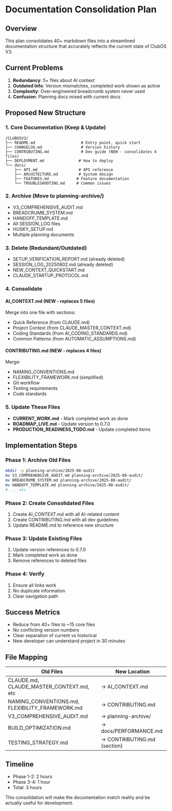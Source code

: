 # Documentation Consolidation Plan

## Overview
This plan consolidates 40+ markdown files into a streamlined documentation structure that accurately reflects the current state of ClubOS V3.

## Current Problems
1. **Redundancy**: 5+ files about AI context
2. **Outdated Info**: Version mismatches, completed work shown as active
3. **Complexity**: Over-engineered breadcrumb system never used
4. **Confusion**: Planning docs mixed with current docs

## Proposed New Structure

### 1. Core Documentation (Keep & Update)
```
/CLUBOSV3/
├── README.md                    # Entry point, quick start
├── CHANGELOG.md                 # Version history
├── CONTRIBUTING.md              # Dev guide (NEW - consolidates 4 files)
├── DEPLOYMENT.md               # How to deploy
└── docs/
    ├── API.md                  # API reference
    ├── ARCHITECTURE.md         # System design
    ├── FEATURES.md            # Feature documentation
    └── TROUBLESHOOTING.md     # Common issues
```

### 2. Archive (Move to planning-archive/)
- V3_COMPREHENSIVE_AUDIT.md
- BREADCRUMB_SYSTEM.md
- HANDOFF_TEMPLATE.md
- All SESSION_LOG files
- HUSKY_SETUP.md
- Multiple planning documents

### 3. Delete (Redundant/Outdated)
- SETUP_VERIFICATION_REPORT.md (already deleted)
- SESSION_LOG_20250802.md (already deleted)
- NEW_CONTEXT_QUICKSTART.md
- CLAUDE_STARTUP_PROTOCOL.md

### 4. Consolidate

#### AI_CONTEXT.md (NEW - replaces 5 files)
Merge into one file with sections:
- Quick Reference (from CLAUDE.md)
- Project Context (from CLAUDE_MASTER_CONTEXT.md)
- Coding Standards (from AI_CODING_STANDARDS.md)
- Common Patterns (from AUTOMATIC_ASSUMPTIONS.md)

#### CONTRIBUTING.md (NEW - replaces 4 files)
Merge:
- NAMING_CONVENTIONS.md
- FLEXIBILITY_FRAMEWORK.md (simplified)
- Git workflow
- Testing requirements
- Code standards

### 5. Update These Files
- **CURRENT_WORK.md** - Mark completed work as done
- **ROADMAP_LIVE.md** - Update version to 0.7.0
- **PRODUCTION_READINESS_TODO.md** - Update completed items

## Implementation Steps

### Phase 1: Archive Old Files
```bash
mkdir -p planning-archive/2025-08-audit
mv V3_COMPREHENSIVE_AUDIT.md planning-archive/2025-08-audit/
mv BREADCRUMB_SYSTEM.md planning-archive/2025-08-audit/
mv HANDOFF_TEMPLATE.md planning-archive/2025-08-audit/
# ... etc
```

### Phase 2: Create Consolidated Files
1. Create AI_CONTEXT.md with all AI-related content
2. Create CONTRIBUTING.md with all dev guidelines
3. Update README.md to reference new structure

### Phase 3: Update Existing Files
1. Update version references to 0.7.0
2. Mark completed work as done
3. Remove references to deleted files

### Phase 4: Verify
1. Ensure all links work
2. No duplicate information
3. Clear navigation path

## Success Metrics
- Reduce from 40+ files to ~15 core files
- No conflicting version numbers
- Clear separation of current vs historical
- New developer can understand project in 30 minutes

## File Mapping

| Old Files | New Location |
|-----------|--------------|
| CLAUDE.md, CLAUDE_MASTER_CONTEXT.md, etc | → AI_CONTEXT.md |
| NAMING_CONVENTIONS.md, FLEXIBILITY_FRAMEWORK.md | → CONTRIBUTING.md |
| V3_COMPREHENSIVE_AUDIT.md | → planning-archive/ |
| BUILD_OPTIMIZATION.md | → docs/PERFORMANCE.md |
| TESTING_STRATEGY.md | → CONTRIBUTING.md (section) |

## Timeline
- Phase 1-2: 2 hours
- Phase 3-4: 1 hour
- Total: 3 hours

This consolidation will make the documentation match reality and be actually useful for development.